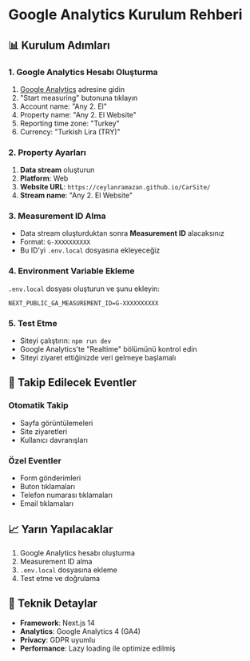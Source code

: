 # Google Analytics Kurulum Rehberi

## 📊 Kurulum Adımları

### 1. Google Analytics Hesabı Oluşturma
1. [Google Analytics](https://analytics.google.com/) adresine gidin
2. "Start measuring" butonuna tıklayın
3. Account name: "Any 2. El"
4. Property name: "Any 2. El Website"
5. Reporting time zone: "Turkey"
6. Currency: "Turkish Lira (TRY)"

### 2. Property Ayarları
1. **Data stream** oluşturun
2. **Platform**: Web
3. **Website URL**: `https://ceylanramazan.github.io/CarSite/`
4. **Stream name**: "Any 2. El Website"

### 3. Measurement ID Alma
- Data stream oluşturduktan sonra **Measurement ID** alacaksınız
- Format: `G-XXXXXXXXXX`
- Bu ID'yi `.env.local` dosyasına ekleyeceğiz

### 4. Environment Variable Ekleme
`.env.local` dosyası oluşturun ve şunu ekleyin:
```
NEXT_PUBLIC_GA_MEASUREMENT_ID=G-XXXXXXXXXX
```

### 5. Test Etme
- Siteyi çalıştırın: `npm run dev`
- Google Analytics'te "Realtime" bölümünü kontrol edin
- Siteyi ziyaret ettiğinizde veri gelmeye başlamalı

## 🎯 Takip Edilecek Eventler

### Otomatik Takip
- Sayfa görüntülemeleri
- Site ziyaretleri
- Kullanıcı davranışları

### Özel Eventler
- Form gönderimleri
- Buton tıklamaları
- Telefon numarası tıklamaları
- Email tıklamaları

## 📈 Yarın Yapılacaklar

1. Google Analytics hesabı oluşturma
2. Measurement ID alma
3. `.env.local` dosyasına ekleme
4. Test etme ve doğrulama

## 🔧 Teknik Detaylar

- **Framework**: Next.js 14
- **Analytics**: Google Analytics 4 (GA4)
- **Privacy**: GDPR uyumlu
- **Performance**: Lazy loading ile optimize edilmiş
